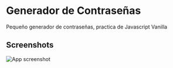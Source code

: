 # Generador de Contraseñas

Pequeño generador de contraseñas, practica de Javascript Vanilla

## Screenshots

![App screenshot](https://i.postimg.cc/HxVTjm2n/password.png)
